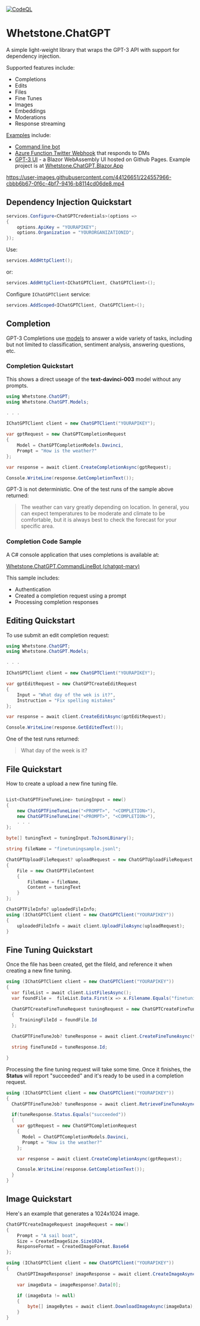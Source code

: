 [![CodeQL](https://github.com/johniwasz/whetstone.chatgpt/actions/workflows/codeql.yml/badge.svg)](https://github.com/johniwasz/whetstone.chatgpt/actions/workflows/codeql.yml)

# Whetstone.ChatGPT

A simple light-weight library that wraps the GPT-3 API with support for dependency injection.

Supported features include:

- Completions
- Edits
- Files
- Fine Tunes
- Images
- Embeddings
- Moderations
- Response streaming

[Examples](https://github.com/johniwasz/whetstone.chatgpt/tree/main/src/examples) include:

- [Command line bot](https://github.com/johniwasz/whetstone.chatgpt/tree/main/src/examples/Whetstone.ChatGPT.SimpleCommandlineBot)
- [Azure Function Twitter Webhook](https://github.com/johniwasz/whetstone.chatgpt/tree/main/src/examples/twitter-webhook) that responds to DMs
- [GPT-3 UI](https://johniwasz.github.io/whetstone.chatgpt/) - a Blazor WebAssembly UI hosted on Github Pages. Example project is at [Whetstone.ChatGPT.Blazor.App](https://github.com/johniwasz/whetstone.chatgpt/tree/main/src/examples/blazor/Whetstone.ChatGPT.Blazor.App/Whetstone.ChatGPT.Blazor.App)

https://user-images.githubusercontent.com/44126651/224557966-cbbb6b67-0f6c-4bf7-9416-b8114cd06de8.mp4

## Dependency Injection Quickstart

```C#
services.Configure<ChatGPTCredentials>(options =>
{    
    options.ApiKey = "YOURAPIKEY";
    options.Organization = "YOURORGANIZATIONID";
});
```

Use: 
```C#
services.AddHttpClient();
```
or:
```C#
services.AddHttpClient<IChatGPTClient, ChatGPTClient>();
```
Configure `IChatGPTClient` service:
```C#
services.AddScoped<IChatGPTClient, ChatGPTClient>();
```

## Completion

GPT-3 Completions use [models](https://beta.openai.com/docs/models) to answer a wide variety of tasks, including but not limited to classification, sentiment analysis, answering questions, etc. 

### Completion Quickstart

This shows a direct useage of the __text-davinci-003__ model without any prompts.

``` C#
using Whetstone.ChatGPT;
using Whetstone.ChatGPT.Models;

. . .

IChatGPTClient client = new ChatGPTClient("YOURAPIKEY");

var gptRequest = new ChatGPTCompletionRequest
{
    Model = ChatGPTCompletionModels.Davinci,
    Prompt = "How is the weather?"
};

var response = await client.CreateCompletionAsync(gptRequest);

Console.WriteLine(response.GetCompletionText());
```

GPT-3 is not deterministic. One of the test runs of the sample above returned:

> The weather can vary greatly depending on location. In general, you can expect temperatures to be moderate and climate to be comfortable, but it is always best to check the forecast for your specific area.

### Completion Code Sample

A C# console application that uses completions is available at:

[Whetstone.ChatGPT.CommandLineBot (chatgpt-marv)](https://github.com/johniwasz/whetstone.chatgpt/tree/main/src/examples/Whetstone.ChatGPT.CommandLineBot)

This sample includes:

- Authentication
- Created a completion request using a prompt
- Processing completion responses

## Editing Quickstart

To use submit an edit completion request:

``` C#
using Whetstone.ChatGPT;
using Whetstone.ChatGPT.Models;

. . .

IChatGPTClient client = new ChatGPTClient("YOURAPIKEY");

var gptEditRequest = new ChatGPTCreateEditRequest
{             
    Input = "What day of the wek is it?",
    Instruction = "Fix spelling mistakes"
};

var response = await client.CreateEditAsync(gptEditRequest);

Console.WriteLine(response.GetEditedText());
```

One of the test runs returned:

> What day of the week is it?

## File Quickstart

How to create a upload a new fine tuning file.

``` C#

List<ChatGPTFineTuneLine> tuningInput = new()
{
    new ChatGPTFineTuneLine("<PROMPT>", "<COMPLETION>"),
    new ChatGPTFineTuneLine("<PROMPT>", "<COMPLETION>"),
    . . .
};

byte[] tuningText = tuningInput.ToJsonLBinary();

string fileName = "finetuningsample.jsonl";

ChatGPTUploadFileRequest? uploadRequest = new ChatGPTUploadFileRequest
{
    File = new ChatGPTFileContent
    {
        FileName = fileName,
        Content = tuningText
    }
};

ChatGPTFileInfo? uploadedFileInfo;
using (IChatGPTClient client = new ChatGPTClient("YOURAPIKEY"))
{
    uploadedFileInfo = await client.UploadFileAsync(uploadRequest);
}
```

## Fine Tuning Quickstart

Once the file has been created, get the fileId, and reference it when creating a new fine tuning.

```C#
using (IChatGPTClient client = new ChatGPTClient("YOURAPIKEY"))
{
  var fileList = await client.ListFilesAsync();
  var foundFile =  fileList.Data.First(x => x.Filename.Equals("finetuningsample.jsonl"));

  ChatGPTCreateFineTuneRequest tuningRequest = new ChatGPTCreateFineTuneRequest
  {
     TrainingFileId = foundFile.Id
  };

  ChatGPTFineTuneJob? tuneResponse = await client.CreateFineTuneAsync(tuningRequest);

  string fineTuneId = tuneResponse.Id;

}

```

Processing the fine tuning request will take some time. Once it finishes, the __Status__ will report "succeeded" and it's ready to be used in a completion request.

```C#
using (IChatGPTClient client = new ChatGPTClient("YOURAPIKEY"))
{
  ChatGPTFineTuneJob? tuneResponse = await client.RetrieveFineTuneAsync("FINETUNEID");

  if(tuneResponse.Status.Equals("succeeded"))
  {
    var gptRequest = new ChatGPTCompletionRequest
    {
      Model = ChatGPTCompletionModels.Davinci,
      Prompt = "How is the weather?"
    };

    var response = await client.CreateCompletionAsync(gptRequest);

    Console.WriteLine(response.GetCompletionText());
  }
}

```

## Image Quickstart

Here's an example that generates a 1024x1024 image.

```C#
ChatGPTCreateImageRequest imageRequest = new()
{
    Prompt = "A sail boat",
    Size = CreatedImageSize.Size1024,
    ResponseFormat = CreatedImageFormat.Base64
};

using (IChatGPTClient client = new ChatGPTClient("YOURAPIKEY"))
{
    ChatGPTImageResponse? imageResponse = await client.CreateImageAsync(imageRequest);

    var imageData = imageResponse?.Data[0];

    if (imageData != null)
    {
        byte[] imageBytes = await client.DownloadImageAsync(imageData);
    }
}
```
